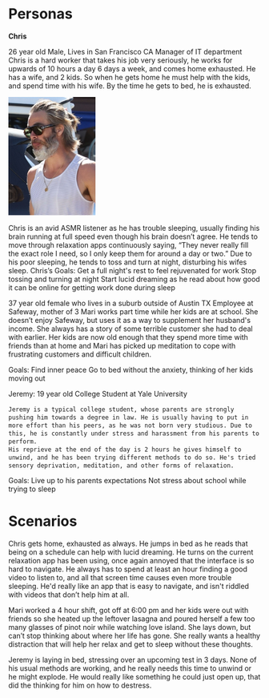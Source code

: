 # Personas

**Chris** 

26 year old Male, Lives in San Francisco CA
Manager of IT department 
Chris is a hard worker that takes his job very seriously, he works for upwards of 10 hours a day 6 days a week, and comes home exhausted. He has a wife, and 2 kids. So when he gets home he must help with the kids, and spend time with his wife. By the time he gets to bed, he is exhausted. 

<img src="chris.png" alt="chris" width="174"/>

Chris is an avid ASMR listener as he has trouble sleeping, usually finding his brain running at full speed even though his brain doesn’t agree. He tends to move through relaxation apps continuously saying, “They never really fill the exact role I need, so I only keep them for around a day or two.” Due to his poor sleeping, he tends to toss and turn at night, disturbing his wifes sleep.
Chris’s Goals:
Get a full night's rest to feel rejuvenated for work
Stop tossing and turning at night
Start lucid dreaming as he read about how good it can be online for getting work done during sleep

37 year old female who lives in a suburb outside of Austin TX
Employee at Safeway, mother of 3
Mari works part time while her kids are at school. She doesn’t enjoy Safeway, but uses it as a way to supplement her husband's income. She always has a story of some terrible customer she had to deal with earlier. Her kids are now old enough that they spend more time with friends than at home and Mari has picked up meditation to cope with frustrating customers and difficult children. 

Goals: 
Find inner peace 
Go to bed without the anxiety, thinking of her kids moving out 

Jeremy:
19 year old College Student at Yale University
	
	Jeremy is a typical college student, whose parents are strongly pushing him towards a degree in law. He is usually having to put in more effort than his peers, as he was not born very studious. Due to this, he is constantly under stress and harassment from his parents to perform. 
	His reprieve at the end of the day is 2 hours he gives himself to unwind, and he has been trying different methods to do so. He's tried sensory deprivation, meditation, and other forms of relaxation. 

Goals:
Live up to his parents expectations
Not stress about school while trying to sleep

# Scenarios

Chris gets home, exhausted as always. He jumps in bed as he reads that being on a schedule can help with lucid dreaming. He turns on the current relaxation app has been using, once again annoyed that the interface is so hard to navigate. He always has to spend at least an hour finding a good video to listen to, and all that screen time causes even more trouble sleeping. He'd really like an app that is easy to navigate, and isn't riddled with videos that don’t help him at all.

Mari worked a 4 hour shift, got off at 6:00 pm and her kids were out with friends so she heated up the leftover lasagna and poured herself a few too many glasses of pinot noir while watching love island. She lays down, but can’t stop thinking about where her life has gone. She really wants a healthy distraction that will help her relax and get to sleep without these thoughts.

Jeremy is laying in bed, stressing over an upcoming test in 3 days. None of his usual methods are working, and he really needs this time to unwind or he might explode. He would really like something he could just open up, that did the thinking for him on how to destress.
